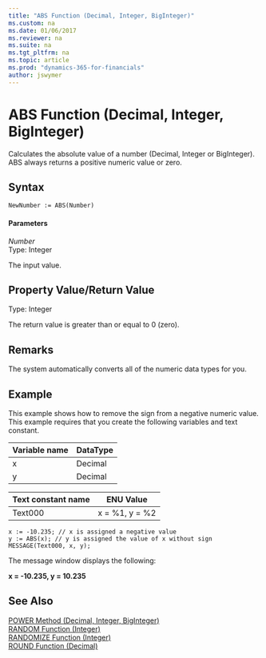 ```yaml
---
title: "ABS Function (Decimal, Integer, BigInteger)"
ms.custom: na
ms.date: 01/06/2017
ms.reviewer: na
ms.suite: na
ms.tgt_pltfrm: na
ms.topic: article
ms.prod: "dynamics-365-for-financials"
author: jswymer
---
```

# ABS Function (Decimal, Integer, BigInteger)
Calculates the absolute value of a number \(Decimal, Integer or BigInteger\). ABS always returns a positive numeric value or zero.  

## Syntax  

```  
NewNumber := ABS(Number)  
```  

#### Parameters  
 *Number*  
 Type: Integer  

 The input value.  

## Property Value/Return Value  
 Type: Integer  

 The return value is greater than or equal to 0 \(zero\).  

## Remarks  
 The system automatically converts all of the numeric data types for you.  

## Example  
 This example shows how to remove the sign from a negative numeric value. This example requires that you create the following variables and text constant.  

|Variable name|DataType|  
|-------------------|--------------|  
|x|Decimal|  
|y|Decimal|  

|Text constant name|ENU Value|  
|------------------------|---------------|  
|Text000|x = %1, y = %2|  

```  
x := -10.235; // x is assigned a negative value  
y := ABS(x); // y is assigned the value of x without sign  
MESSAGE(Text000, x, y);  
```  

 The message window displays the following:  

 **x = -10.235, y = 10.235**  

## See Also  
 [POWER Method \(Decimal, Integer, BigInteger\)](devenv-power-method-decimal-integer-biginteger.md)   
 [RANDOM Function \(Integer\)](devenv-random-function-integer.md)   
 [RANDOMIZE Function \(Integer\)](devenv-randomize-function-integer.md)   
 [ROUND Function \(Decimal\)](devenv-round-function-decimal.md)
